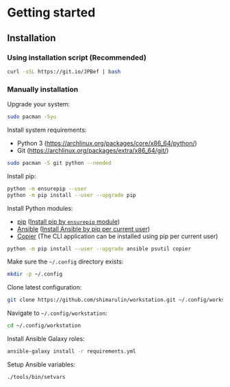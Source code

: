 # Getting started

## Installation

### Using installation script (Recommended)

```bash
curl -sSL https://git.io/JPBef | bash
```

### Manually installation

Upgrade your system:

```bash
sudo pacman -Syu
```

Install system requirements:

- Python 3 (https://archlinux.org/packages/core/x86_64/python/)
- Git (https://archlinux.org/packages/extra/x86_64/git/)

```bash
sudo pacman -S git python --needed
```

Install pip:

```bash
python -m ensurepip --user
python -m pip install --user --upgrade pip
```

Install Python modules:

- [pip](https://github.com/pypa/pip)
  ([Install pip by `ensurepip` module](https://pip.pypa.io/en/stable/installation/#ensurepip))
- [Ansible](https://github.com/ansible/ansible)
  ([Install Ansible by pip per current user](https://docs.ansible.com/ansible/latest/installation_guide/intro_installation.html#pip-install))
- [Copier](https://github.com/copier-org/copier) (The CLI application can be installed using pip per current user)

```bash
python -m pip install --user --upgrade ansible psutil copier
```

Make sure the `~/.config` directory exists:

```bash
mkdir -p ~/.config
```

Clone latest configuration:

```bash
git clone https://github.com/shimarulin/workstation.git ~/.config/workstation
```

Navigate to `~/.config/workstation`:

```bash
cd ~/.config/workstation
```

Install Ansible Galaxy roles:

```bash
ansible-galaxy install -r requirements.yml
```

Setup Ansible variables:

```bash
./tools/bin/setvars
```
